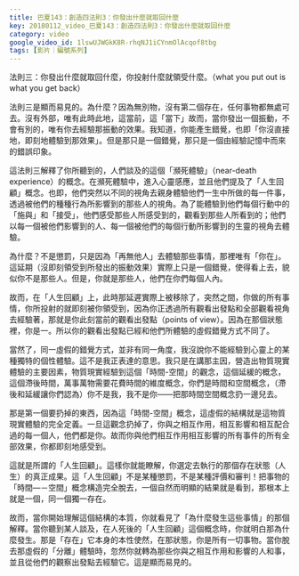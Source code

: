 ```yaml
---
title: 巴夏143：創造四法則3：你發出什麼就取回什麼
key: 20180112_video_巴夏143：創造四法則3：你發出什麼就取回什麼
category: video
google_video_id: 1lswUJWGkK8R-rhqNJ1iCYnmOlAcqof8tbg
tags: [影片｜編號系列]
---
```


法則三：你發出什麼就取回什麼，你投射什麼就領受什麼。（what you put out is what you get back）

法則三是顯而易見的。為什麼？因為無別物，沒有第二個存在，任何事物都無處可去。沒有外部，唯有此時此地，這當前，這「當下」故而，當你發出一個振動，不會有別的，唯有你去經驗那振動的效果。我知道，你能產生錯覺，也即「你沒直接地，即刻地體驗到那效果」。但是那只是一個錯覺，那只是一個由經驗記憶中而來的錯誤印象。

這法則三解釋了你所聽到的，人們談及的這個「瀕死體驗」（near-death experience）的概念。在瀕死體驗中，進入心靈感應，並且他們提及了「人生回顧」概念。也即，他們突然以不同的視角去親身體驗他們一生中所做的每一件事，透過被他們的種種行為所影響到的那些人的視角。為了能體驗到他們每個行動中的「施與」和「接受」，他們感受那些人所感受到的，觀看到那些人所看到的；他們以每一個被他們影響到的人、每一個被他們的每個行動所影響到的生靈的視角去體驗。

為什麼？不是懲罰，只是因為「再無他人」去體驗那些事情，那裡唯有「你在」。這延期（沒即刻領受到所發出的振動效果）實際上只是一個錯覺，使得看上去，貌似你不是那些人。但是，你就是那些人，他們在你們每個人內。

故而，在「人生回顧」上，此時那延遲實際上被移除了，突然之間，你做的所有事情，你所投射的就即刻被你領受到，因為你正透過所有觀看出發點和全部觀看視角去經驗著，那就是你此刻當前的觀看出發點（points of view）。因為在那個狀態裡，你是一。所以你的觀看出發點已經和他們所體驗的虛假錯覺方式不同了。

當然了，同一虛假的錯覺方式，並非有同一角度，我沒說你不能經驗到心靈上的某種獨特的個性體驗。這不是我正表達的意思。我只是在講那主因，營造出物質現實體驗的主要因素，物質現實經驗到這個「時間-空間」的觀念，這個延緩的概念，這個滯後時間，萬事萬物需要花費時間的維度概念，你們是時間和空間概念，（滯後和延緩讓你們認為）你不是我，我不是你——把那時間空間概念扔一邊兒去。

那是第一個要扔掉的東西，因為這「時間-空間」概念，這虛假的結構就是這物質現實體驗的完全定義。一旦這觀念扔掉了，你與之相互作用，相互影響和相互配合過的每一個人，他們都是你。故而你與他們相互作用相互影響的所有事件的所有全部效果，你都即刻地感受到。

這就是所謂的「人生回顧」。這樣你就能瞭解，你選定去執行的那個存在狀態（人生）的真正成果。這「人生回顧」不是某種懲罰，不是某種評價和審判！把事物的「時間—－空間」概念構造完全脫去，一個自然而明顯的結果就是看到，那根本上就是一個，同一個獨一存在。

故而，當你開始理解這個結構的本質，你就看見了「為什麼發生這些事情」的那個解釋。當你聽到某人談及，在人死後的「人生回顧」這個概念時，你就明白那為什麼發生。那是「存在」它本身的本性使然，在那狀態，你是所有一切事物。當你脫去那虛假的「分離」體驗時，忽然你就轉為那些你與之相互作用和影響的人和事，並且從他們的觀察出發點去經驗它。這是顯而易見的。

